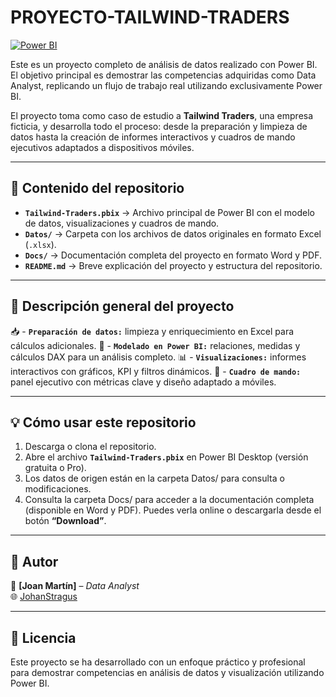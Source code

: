 # PROYECTO-TAILWIND-TRADERS
[![Power BI](https://img.shields.io/badge/Built%20with-Power%20BI-yellow?style=for-the-badge&logo=powerbi)](https://powerbi.microsoft.com/)

Este es un proyecto completo de análisis de datos realizado con Power BI. El objetivo principal es demostrar las competencias adquiridas como Data Analyst, replicando un flujo de trabajo real utilizando exclusivamente Power BI.  

El proyecto toma como caso de estudio a **Tailwind Traders**, una empresa ficticia, y desarrolla todo el proceso: desde la preparación y limpieza de datos hasta la creación de informes interactivos y cuadros de mando ejecutivos adaptados a dispositivos móviles.  

---

## 📂 Contenido del repositorio

- **`Tailwind-Traders.pbix`** → Archivo principal de Power BI con el modelo de datos, visualizaciones y cuadros de mando.  
- **`Datos/`** → Carpeta con los archivos de datos originales en formato Excel (`.xlsx`).  
- **`Docs/`** → Documentación completa del proyecto en formato Word y PDF.  
- **`README.md`** → Breve explicación del proyecto y estructura del repositorio.  

---

## 📓 Descripción general del proyecto

📥 - **`Preparación de datos:`** limpieza y enriquecimiento en Excel para cálculos adicionales.
🧠 - **`Modelado en Power BI:`** relaciones, medidas y cálculos DAX para un análisis completo.
📊 - **`Visualizaciones:`** informes interactivos con gráficos, KPI y filtros dinámicos.
📱 - **`Cuadro de mando:`** panel ejecutivo con métricas clave y diseño adaptado a móviles.

---

## 💡 Cómo usar este repositorio

1. Descarga o clona el repositorio.  
2. Abre el archivo **`Tailwind-Traders.pbix`** en Power BI Desktop (versión gratuita o Pro).  
3. Los datos de origen están en la carpeta Datos/ para consulta o modificaciones.  
4. Consulta la carpeta Docs/ para acceder a la documentación completa (disponible en Word y PDF). Puedes verla online o descargarla desde el botón **“Download”**. 

---

## 👤 Autor

📌 **[Joan Martín]** – *Data Analyst*  
🌐 [JohanStragus](https://github.com/JohanStragus)  

---

## 📝 Licencia

Este proyecto se ha desarrollado con un enfoque práctico y profesional para demostrar competencias en análisis de datos y visualización utilizando Power BI. 
